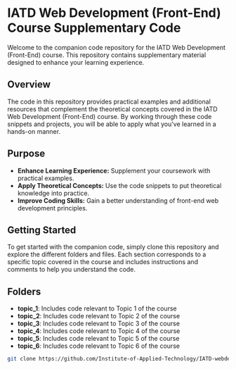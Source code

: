 # IATD Web Development (Front-End) Course Supplementary Code

Welcome to the companion code repository for the IATD Web Development (Front-End) course. This repository contains supplementary material designed to enhance your learning experience.

## Overview

The code in this repository provides practical examples and additional resources that complement the theoretical concepts covered in the IATD Web Development (Front-End) course. By working through these code snippets and projects, you will be able to apply what you've learned in a hands-on manner.

## Purpose

- **Enhance Learning Experience:** Supplement your coursework with practical examples.
- **Apply Theoretical Concepts:** Use the code snippets to put theoretical knowledge into practice.
- **Improve Coding Skills:** Gain a better understanding of front-end web development principles.

## Getting Started

To get started with the companion code, simply clone this repository and explore the different folders and files. Each section corresponds to a specific topic covered in the course and includes instructions and comments to help you understand the code. 

## Folders

- **topic_1**: Includes code relevant to Topic 1 of the course
- **topic_2**: Includes code relevant to Topic 2 of the course
- **topic_3**: Includes code relevant to Topic 3 of the course
- **topic_4**: Includes code relevant to Topic 4 of the course
- **topic_5**: Includes code relevant to Topic 5 of the course
- **topic_6**: Includes code relevant to Topic 6 of the course

```sh
git clone https://github.com/Institute-of-Applied-Technology/IATD-webdev-frontend.git

